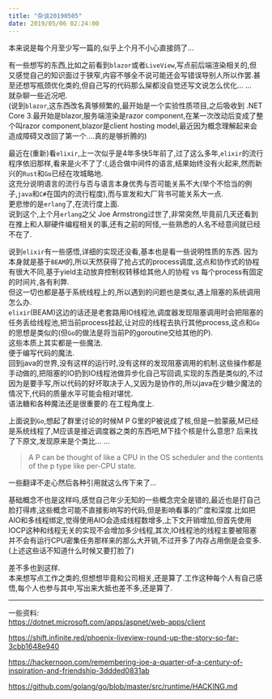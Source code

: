 ```yaml
---
title: "杂谈20190505"
date: 2019/05/06 02:24:00
---
```

本来说是每个月至少写一篇的,似乎上个月不小心直接鸽了...  

有一些想写的东西,比如之前看到`blazor`或者`LiveView`,写点前后端渲染相关的,但又感觉自己的知识面过于狭窄,内容不够全不说可能还会写错误导别人所以作罢.甚至还想写瓶颈优化类的,但自己写的代码那么屎都没自觉还写文说怎么优化... ...  
就杂聊一些近况吧.   
(说到`blazor`,这东西改名真够频繁的,最开始是一个实验性质项目,之后吸收到 .NET Core 3.最开始是blazor,服务端渲染是razor component,在某一次改动后变成了整个叫razor component,blazor是client hosting model,最近因为概念理解起来会造成障碍又改回了第一个....真的是够折腾的) 

  
最近在(重新)看`elixir`,上一次似乎是4年多快5年前了,过了这么多年,`elixir`的流行程序依旧那样,看来是火不了了:(,适合做中间件的语言,结果始终没有火起来,然而新兴的`Rust`和`Go`已经在攻城略地.  
这充分说明语言的流行与否与语言本身优秀与否可能关系不大(举个不恰当的例子,`java`和`C#`在国内的流行程度),而与宣发和大厂背书可能关系大一点.  
更悲惨的是`erlang`了,在流行度上面.  
说到这个,上个月`erlang`之父 Joe Armstrong过世了,非常突然,毕竟前几天还看到在推上和人聊硬件编程相关的事,还有之前的阿怪,一些熟悉的人名不经意间就已经不在了.  

说到`elixir`有一些感悟,详细的实现还没看,基本也是看一些说明性质的东西. 
因为本身就是基于`BEAM`的,所以天然获得了抢占式的process调度,这点和协作式的协程有很大不同,基于yield主动放弃控制权转移给其他人的协程 vs 每个process有固定的时间片,各有利弊.  
但这一切也都是基于系统线程上的,所以遇到的问题也是类似,遇上阻塞的系统调用怎么办.  
`elixir`(BEAM)这边的话还是老套路用IO线程池,调度器发现阻塞调用时会把阻塞的任务丢给线程池,把当前process挂起,让对应的线程去执行其他process,这点和`Go`的思想是类似的(但`Go`的做法是将当前P的goroutine交给其他的P).   
这些本质上其实都是一些魔法.  
便于编写代码的魔法.  
回到java的世界,没有这样的运行时,没有这样的发现阻塞调用的机制.这些操作都是手动做的,把阻塞的IO扔到IO线程池做异步化自己写回调,实现的东西是类似的,不过因为是要手写,所以代码的好坏取决于人,又因为是协作的,所以java在少糖少魔法的情况下,代码的质量水平可能会相对堪忧.  
语法糖和各种魔法还是很重要的.在工程角度上.  

上面说到`Go`,想起了群里讨论的时候M P G里的P被说成了核,但是一脸蒙蔽,M已经是系统线程了,M应该是接近调度器之类的东西吧,M下挂个核是什么意思? 后来找了下原文,发现原来是个类比... ...
> A P can be thought of like a CPU in the OS scheduler and the contents of the p type like per-CPU state.   

一些翻译不走心然后各种引用就这么传下来了...  

基础概念不也是这样吗,感觉自己年少无知的一些概念完全是错的,最近也是打自己脸打得疼,这些概念可能不直接影响写的代码,但是影响看事的广度和深度.比如把AIO和多线程绑定,觉得使用AIO会造成线程数增多,上下文开销增加,但首先使用IOCP这种和线程无关的实现不会增加多少线程,其次,IO线程池的线程主要被阻塞并不会有运行CPU密集任务那样来的那么大开销,不过开多了内存占用倒是会变多.(上述这些话不知道什么时候又要打脸了)  

差不多也到这样.  
本来想写点工作之类的,但想想毕竟和公司相关,还是算了.工作这种每个人有自己感悟,每个人也参与其中,写出来大抵也差不多,还是算了.  

---  
一些资料:  
https://dotnet.microsoft.com/apps/aspnet/web-apps/client  

https://shift.infinite.red/phoenix-liveview-round-up-the-story-so-far-3cbb1648e940  

https://hackernoon.com/remembering-joe-a-quarter-of-a-century-of-inspiration-and-friendship-3ddded0831ab

https://github.com/golang/go/blob/master/src/runtime/HACKING.md

